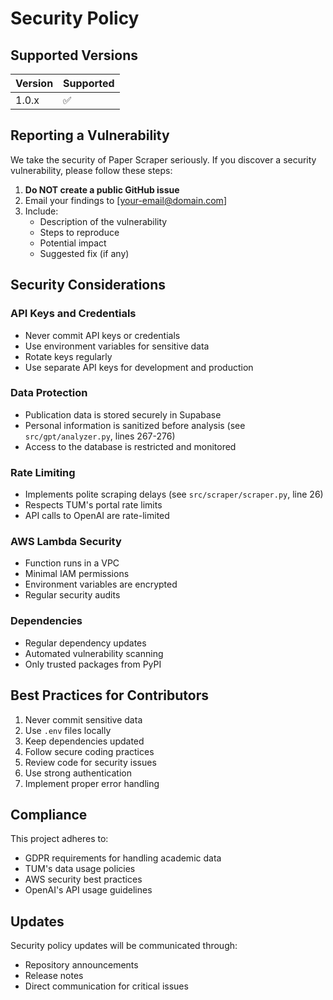 # Security Policy

## Supported Versions

| Version | Supported          |
| ------- | ------------------ |
| 1.0.x   | :white_check_mark: |

## Reporting a Vulnerability

We take the security of Paper Scraper seriously. If you discover a security vulnerability, please follow these steps:

1. **Do NOT create a public GitHub issue**
2. Email your findings to [your-email@domain.com]
3. Include:
   - Description of the vulnerability
   - Steps to reproduce
   - Potential impact
   - Suggested fix (if any)

## Security Considerations

### API Keys and Credentials
- Never commit API keys or credentials
- Use environment variables for sensitive data
- Rotate keys regularly
- Use separate API keys for development and production

### Data Protection
- Publication data is stored securely in Supabase
- Personal information is sanitized before analysis (see `src/gpt/analyzer.py`, lines 267-276)
- Access to the database is restricted and monitored

### Rate Limiting
- Implements polite scraping delays (see `src/scraper/scraper.py`, line 26)
- Respects TUM's portal rate limits
- API calls to OpenAI are rate-limited

### AWS Lambda Security
- Function runs in a VPC
- Minimal IAM permissions
- Environment variables are encrypted
- Regular security audits

### Dependencies
- Regular dependency updates
- Automated vulnerability scanning
- Only trusted packages from PyPI

## Best Practices for Contributors

1. Never commit sensitive data
2. Use `.env` files locally
3. Keep dependencies updated
4. Follow secure coding practices
5. Review code for security issues
6. Use strong authentication
7. Implement proper error handling

## Compliance

This project adheres to:
- GDPR requirements for handling academic data
- TUM's data usage policies
- AWS security best practices
- OpenAI's API usage guidelines

## Updates

Security policy updates will be communicated through:
- Repository announcements
- Release notes
- Direct communication for critical issues 